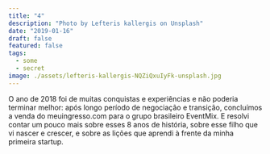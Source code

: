 ```yaml
---
title: "4"
description: "Photo by Lefteris kallergis on Unsplash"
date: "2019-01-16"
draft: false
featured: false
tags:
  - some
  - secret
image: ./assets/lefteris-kallergis-NQZiQxuIyFk-unsplash.jpg
---
```

O ano de 2018 foi de muitas conquistas e experiências e não poderia terminar melhor: após longo período de negociação e transição, concluímos a venda do meuingresso.com para o grupo brasileiro EventMix. E resolvi contar um pouco mais sobre esses 8 anos de história, sobre esse filho que vi nascer e crescer, e sobre as lições que aprendi à frente da minha primeira startup.